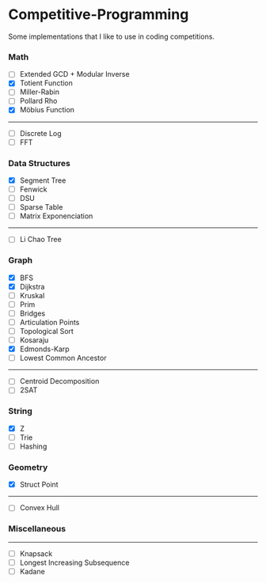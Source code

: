 # Competitive-Programming
Some implementations that I like to use in coding competitions.

### Math
- [ ] Extended GCD + Modular Inverse
- [X] Totient Function
- [ ] Miller-Rabin
- [ ] Pollard Rho
- [X] Möbius Function
----------------------
- [ ] Discrete Log
- [ ] FFT

### Data Structures
- [X] Segment Tree
- [ ] Fenwick
- [ ] DSU
- [ ] Sparse Table
- [ ] Matrix Exponenciation
-----------------------
- [ ] Li Chao Tree

### Graph
- [X] BFS
- [X] Dijkstra
- [ ] Kruskal
- [ ] Prim
- [ ] Bridges
- [ ] Articulation Points
- [ ] Topological Sort
- [ ] Kosaraju
- [X] Edmonds-Karp
- [ ] Lowest Common Ancestor
---------------------------
- [ ] Centroid Decomposition
- [ ] 2SAT

### String
- [X] Z
- [ ] Trie
- [ ] Hashing

### Geometry
- [X] Struct Point
-----------------
- [ ] Convex Hull

### Miscellaneous
-----------------
- [ ] Knapsack
- [ ] Longest Increasing Subsequence
- [ ] Kadane
